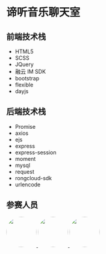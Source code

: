# 谛听音乐聊天室

## 前端技术栈

- HTML5
- SCSS
- JQuery
- 融云 IM SDK
- bootstrap  
- flexible 
- dayjs

## 后端技术栈

-   Promise
-   axios
-   ejs
-   express
-   express-session
-   moment
-   mysql
-   request
-   rongcloud-sdk
-   urlencode

## 参赛人员

<table>
    <a href="https://github.com/Silence-dream">
        <img src="https://avatars3.githubusercontent.com/u/42824008?s=460&u=afda3a6eb14e3c98fd65c9319d6ea3bc9a7133ce&v=4" style="width: 80px;height: 80px;border-radius: 50%;"> 
    </a>
     <a href="https://github.com/tnag1908">
        <img src="https://avatars1.githubusercontent.com/u/41857884?s=460&u=111048d5e5a940a89539c5693d4b1d3c6da99d39&v=4" style="width: 80px;height: 80px;border-radius: 50%;"> 
    </a>
     <a href="https://github.com/L-cuitain">
        <img src="https://avatars0.githubusercontent.com/u/53321243?s=460&u=3b4d8fa70ce9efc25095f2992e6bbc644e15de07&v=4" style="width: 80px;height: 80px;border-radius: 50%;"> 
    </a>
</table>

